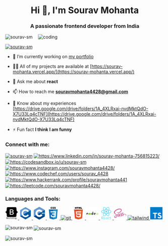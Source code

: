 <h1 align="center">Hi 👋, I'm Sourav Mohanta</h1>
<h3 align="center">A passionate frontend developer from India</h3>
<img align="right" alt="coding" width="400" src="https://media0.giphy.com/media/qgQUggAC3Pfv687qPC/giphy.gif?cid=ecf05e476blsxb4rrox9actth27vqmn9l7x2kxyev87ciy5t&ep=v1_gifs_search&rid=giphy.gif&ct=g">

<p align="left"> <img src="https://komarev.com/ghpvc/?username=sourav-sm&label=Profile%20views&color=0e75b6&style=flat" alt="sourav-sm" /> </p>

<p align="left"> <a href="https://github.com/ryo-ma/github-profile-trophy"><img src="https://github-profile-trophy.vercel.app/?username=sourav-sm" alt="sourav-sm" /></a> </p>

- 🔭 I’m currently working on [my portfolio](https://sourav-mohanta.vercel.app/)

- 👨‍💻 All of my projects are available at [https://sourav-mohanta.vercel.app/](https://sourav-mohanta.vercel.app/)

- 💬 Ask me about **react**

- 📫 How to reach me **souravmohanta4428@gmail.com**

- 📄 Know about my experiences [https://drive.google.com/drive/folders/1A_4XLRxai-nvdMktQdO-X7U33Lq4cTNF](https://drive.google.com/drive/folders/1A_4XLRxai-nvdMktQdO-X7U33Lq4cTNF)

- ⚡ Fun fact **I think I am funny**

<h3 align="left">Connect with me:</h3>
<p align="left">
<a href="https://codepen.io/sourav-sm" target="blank"><img align="center" src="https://raw.githubusercontent.com/rahuldkjain/github-profile-readme-generator/master/src/images/icons/Social/codepen.svg" alt="sourav-sm" height="30" width="40" /></a>
<a href="https://linkedin.com/in/https://www.linkedin.com/in/sourav-mohanta-756815223/" target="blank"><img align="center" src="https://raw.githubusercontent.com/rahuldkjain/github-profile-readme-generator/master/src/images/icons/Social/linked-in-alt.svg" alt="https://www.linkedin.com/in/sourav-mohanta-756815223/" height="30" width="40" /></a>
<a href="https://codesandbox.com/https://codesandbox.io/u/sourav-sm" target="blank"><img align="center" src="https://raw.githubusercontent.com/rahuldkjain/github-profile-readme-generator/master/src/images/icons/Social/codesandbox.svg" alt="https://codesandbox.io/u/sourav-sm" height="30" width="40" /></a>
<a href="https://instagram.com/https://www.instagram.com/souravmohanta4428/" target="blank"><img align="center" src="https://raw.githubusercontent.com/rahuldkjain/github-profile-readme-generator/master/src/images/icons/Social/instagram.svg" alt="https://www.instagram.com/souravmohanta4428/" height="30" width="40" /></a>
<a href="https://www.codechef.com/users/https://www.codechef.com/users/sourav_4428" target="blank"><img align="center" src="https://cdn.jsdelivr.net/npm/simple-icons@3.1.0/icons/codechef.svg" alt="https://www.codechef.com/users/sourav_4428" height="30" width="40" /></a>
<a href="https://www.hackerrank.com/https://www.hackerrank.com/profile/souravmohanta441" target="blank"><img align="center" src="https://raw.githubusercontent.com/rahuldkjain/github-profile-readme-generator/master/src/images/icons/Social/hackerrank.svg" alt="https://www.hackerrank.com/profile/souravmohanta441" height="30" width="40" /></a>
<a href="https://www.leetcode.com/https://leetcode.com/souravmohanta4428/" target="blank"><img align="center" src="https://raw.githubusercontent.com/rahuldkjain/github-profile-readme-generator/master/src/images/icons/Social/leet-code.svg" alt="https://leetcode.com/souravmohanta4428/" height="30" width="40" /></a>
</p>

<h3 align="left">Languages and Tools:</h3>
<p align="left"> <a href="https://getbootstrap.com" target="_blank" rel="noreferrer"> <img src="https://raw.githubusercontent.com/devicons/devicon/master/icons/bootstrap/bootstrap-plain-wordmark.svg" alt="bootstrap" width="40" height="40"/> </a> <a href="https://www.cprogramming.com/" target="_blank" rel="noreferrer"> <img src="https://raw.githubusercontent.com/devicons/devicon/master/icons/c/c-original.svg" alt="c" width="40" height="40"/> </a> <a href="https://www.w3schools.com/cpp/" target="_blank" rel="noreferrer"> <img src="https://raw.githubusercontent.com/devicons/devicon/master/icons/cplusplus/cplusplus-original.svg" alt="cplusplus" width="40" height="40"/> </a> <a href="https://www.w3schools.com/css/" target="_blank" rel="noreferrer"> <img src="https://raw.githubusercontent.com/devicons/devicon/master/icons/css3/css3-original-wordmark.svg" alt="css3" width="40" height="40"/> </a> <a href="https://git-scm.com/" target="_blank" rel="noreferrer"> <img src="https://www.vectorlogo.zone/logos/git-scm/git-scm-icon.svg" alt="git" width="40" height="40"/> </a> <a href="https://www.w3.org/html/" target="_blank" rel="noreferrer"> <img src="https://raw.githubusercontent.com/devicons/devicon/master/icons/html5/html5-original-wordmark.svg" alt="html5" width="40" height="40"/> </a> <a href="https://nodejs.org" target="_blank" rel="noreferrer"> <img src="https://raw.githubusercontent.com/devicons/devicon/master/icons/nodejs/nodejs-original-wordmark.svg" alt="nodejs" width="40" height="40"/> </a> <a href="https://reactjs.org/" target="_blank" rel="noreferrer"> <img src="https://raw.githubusercontent.com/devicons/devicon/master/icons/react/react-original-wordmark.svg" alt="react" width="40" height="40"/> </a> <a href="https://sass-lang.com" target="_blank" rel="noreferrer"> <img src="https://raw.githubusercontent.com/devicons/devicon/master/icons/sass/sass-original.svg" alt="sass" width="40" height="40"/> </a> <a href="https://tailwindcss.com/" target="_blank" rel="noreferrer"> <img src="https://www.vectorlogo.zone/logos/tailwindcss/tailwindcss-icon.svg" alt="tailwind" width="40" height="40"/> </a> <a href="https://www.typescriptlang.org/" target="_blank" rel="noreferrer"> <img src="https://raw.githubusercontent.com/devicons/devicon/master/icons/typescript/typescript-original.svg" alt="typescript" width="40" height="40"/> </a> </p>

<p><img align="left" src="https://github-readme-stats.vercel.app/api/top-langs?username=sourav-sm&show_icons=true&locale=en&layout=compact" alt="sourav-sm" /></p>

<p>&nbsp;<img align="center" src="https://github-readme-stats.vercel.app/api?username=sourav-sm&show_icons=true&locale=en" alt="sourav-sm" /></p>

<p><img align="center" src="https://github-readme-streak-stats.herokuapp.com/?user=sourav-sm&" alt="sourav-sm" /></p>
